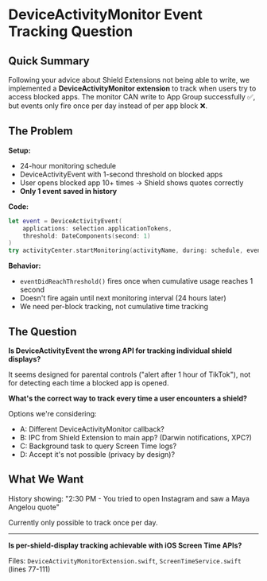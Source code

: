 # DeviceActivityMonitor Event Tracking Question

## Quick Summary

Following your advice about Shield Extensions not being able to write, we implemented a **DeviceActivityMonitor extension** to track when users try to access blocked apps. The monitor CAN write to App Group successfully ✅, but events only fire once per day instead of per app block ❌.

## The Problem

**Setup:**
- 24-hour monitoring schedule
- DeviceActivityEvent with 1-second threshold on blocked apps
- User opens blocked app 10+ times → Shield shows quotes correctly
- **Only 1 event saved in history**

**Code:**
```swift
let event = DeviceActivityEvent(
    applications: selection.applicationTokens,
    threshold: DateComponents(second: 1)
)
try activityCenter.startMonitoring(activityName, during: schedule, events: events)
```

**Behavior:**
- `eventDidReachThreshold()` fires once when cumulative usage reaches 1 second
- Doesn't fire again until next monitoring interval (24 hours later)
- We need per-block tracking, not cumulative time tracking

## The Question

**Is DeviceActivityEvent the wrong API for tracking individual shield displays?**

It seems designed for parental controls ("alert after 1 hour of TikTok"), not for detecting each time a blocked app is opened.

**What's the correct way to track every time a user encounters a shield?**

Options we're considering:
- A: Different DeviceActivityMonitor callback?
- B: IPC from Shield Extension to main app? (Darwin notifications, XPC?)
- C: Background task to query Screen Time logs?
- D: Accept it's not possible (privacy by design)?

## What We Want

History showing: "2:30 PM - You tried to open Instagram and saw a Maya Angelou quote"

Currently only possible to track once per day.

---

**Is per-shield-display tracking achievable with iOS Screen Time APIs?**

Files: `DeviceActivityMonitorExtension.swift`, `ScreenTimeService.swift` (lines 77-111)

